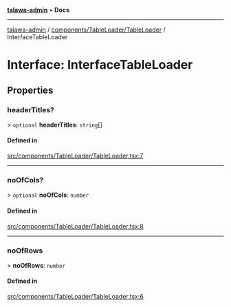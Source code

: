 [**talawa-admin**](../../../../README.md) • **Docs**

***

[talawa-admin](../../../../modules.md) / [components/TableLoader/TableLoader](../README.md) / InterfaceTableLoader

# Interface: InterfaceTableLoader

## Properties

### headerTitles?

\> `optional` **headerTitles**: `string`[]

#### Defined in

[src/components/TableLoader/TableLoader.tsx:7](https://github.com/PalisadoesFoundation/talawa-admin/blob/d16b95ee179900e8e32a2296f14e948e6caea05b/src/components/TableLoader/TableLoader.tsx#L7)

***

### noOfCols?

\> `optional` **noOfCols**: `number`

#### Defined in

[src/components/TableLoader/TableLoader.tsx:8](https://github.com/PalisadoesFoundation/talawa-admin/blob/d16b95ee179900e8e32a2296f14e948e6caea05b/src/components/TableLoader/TableLoader.tsx#L8)

***

### noOfRows

\> **noOfRows**: `number`

#### Defined in

[src/components/TableLoader/TableLoader.tsx:6](https://github.com/PalisadoesFoundation/talawa-admin/blob/d16b95ee179900e8e32a2296f14e948e6caea05b/src/components/TableLoader/TableLoader.tsx#L6)
